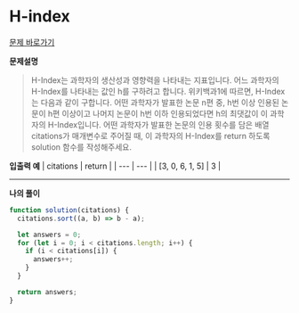 # H-index

[문제 바로가기](https://school.programmers.co.kr/learn/courses/30/lessons/42747)

**문제설명**

> H-Index는 과학자의 생산성과 영향력을 나타내는 지표입니다. 어느 과학자의 H-Index를 나타내는 값인 h를 구하려고 합니다. 위키백과1에 따르면, H-Index는 다음과 같이 구합니다.
> 어떤 과학자가 발표한 논문 n편 중, h번 이상 인용된 논문이 h편 이상이고 나머지 논문이 h번 이하 인용되었다면 h의 최댓값이 이 과학자의 H-Index입니다.
> 어떤 과학자가 발표한 논문의 인용 횟수를 담은 배열 citations가 매개변수로 주어질 때, 이 과학자의 H-Index를 return 하도록 solution 함수를 작성해주세요.

**입출력 예**
| citations | return |
| --- | --- |
| [3, 0, 6, 1, 5] | 3 |

---

**나의 풀이**

```javascript
function solution(citations) {
  citations.sort((a, b) => b - a);

  let answers = 0;
  for (let i = 0; i < citations.length; i++) {
    if (i < citations[i]) {
      answers++;
    }
  }

  return answers;
}
```
